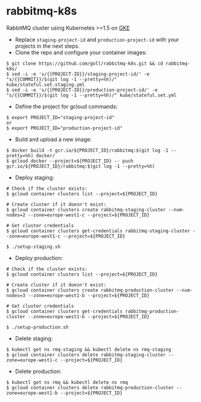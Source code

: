 # rabbitmq-k8s
RabbitMQ cluster using Kubernetes >=1.5 on [GKE](https://cloud.google.com/container-engine/)

* Replace `staging-project-id` and `production-project-id` with your projects in the next steps.
* Clone the repo and configure your container images:
```
$ git clone https://github.com/goll/rabbitmq-k8s.git && cd rabbitmq-k8s/
$ sed -i -e 's/{{PROJECT-ID}}/staging-project-id/' -e "s/{{COMMIT}}/$(git log -1 --pretty=%h)/" kube/stateful.set.staging.yml
$ sed -i -e 's/{{PROJECT-ID}}/production-project-id/' -e "s/{{COMMIT}}/$(git log -1 --pretty=%h)/" kube/stateful.set.yml
```

* Define the project for gcloud commands:
```
$ export PROJECT_ID="staging-project-id"
or
$ export PROJECT_ID="production-project-id"
```

* Build and upload a new image:
```
$ docker build -t gcr.io/${PROJECT_ID}/rabbitmq:$(git log -1 --pretty=%h) docker/
$ gcloud docker --project=${PROJECT_ID} -- push gcr.io/${PROJECT_ID}/rabbitmq:$(git log -1 --pretty=%h)
```

* Deploy staging:
```
# Check if the cluster exists:
$ gcloud container clusters list --project=${PROJECT_ID}

# Create cluster if it doesn't exist:
$ gcloud container clusters create rabbitmq-staging-cluster --num-nodes=2 --zone=europe-west1-c --project=${PROJECT_ID}

# Get cluster credentials
$ gcloud container clusters get-credentials rabbitmq-staging-cluster --zone=europe-west1-c --project=${PROJECT_ID}

$ ./setup-staging.sh
```

* Deploy production:
```
# Check if the cluster exists:
$ gcloud container clusters list --project=${PROJECT_ID}

# Create cluster if it doesn't exist:
$ gcloud container clusters create rabbitmq-production-cluster --num-nodes=3 --zone=europe-west1-b --project=${PROJECT_ID}

# Get cluster credentials
$ gcloud container clusters get-credentials rabbitmq-production-cluster --zone=europe-west1-b --project=${PROJECT_ID}

$ ./setup-production.sh
```

* Delete staging:
```
$ kubectl get ns rmq-staging && kubectl delete ns rmq-staging
$ gcloud container clusters delete rabbitmq-staging-cluster --zone=europe-west1-c --project=${PROJECT_ID}
```

* Delete production:
```
$ kubectl get ns rmq && kubectl delete ns rmq
$ gcloud container clusters delete rabbitmq-production-cluster --zone=europe-west1-b --project=${PROJECT_ID}
```
